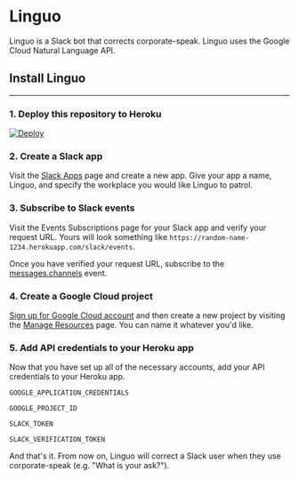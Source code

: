 # Linguo
Linguo is a Slack bot that corrects corporate-speak. Linguo uses the Google Cloud Natural Language API.

## Install Linguo

----

### 1. Deploy this repository to Heroku
[![Deploy](https://www.herokucdn.com/deploy/button.svg)](https://heroku.com/deploy)

### 2. Create a Slack app
Visit the [Slack Apps](https://api.slack.com/apps) page and create a new app. Give your app a name, Linguo, and specify the workplace you would like Linguo to patrol.

### 3. Subscribe to Slack events
Visit the Events Subscriptions page for your Slack app and verify your request URL. Yours will look something like `https://random-name-1234.herokuapp.com/slack/events`.

Once you have verified your request URL, subscribe to the [messages.channels](https://api.slack.com/events/message.channels) event.

### 4. Create a Google Cloud project
[Sign up for Google Cloud account](http://console.cloud.google.com/) and then create a new project by visiting the [Manage Resources](https://console.cloud.google.com/cloud-resource-manager) page. You can name it whatever you'd like.

### 5. Add API credentials to your Heroku app
Now that you have set up all of the necessary accounts, add your API credentials to your Heroku app.

`GOOGLE_APPLICATION_CREDENTIALS`

`GOOGLE_PROJECT_ID`

`SLACK_TOKEN`

`SLACK_VERIFICATION_TOKEN`


And that's it. From now on, Linguo will correct a Slack user when they use corporate-speak (e.g. "What is your ask?").

